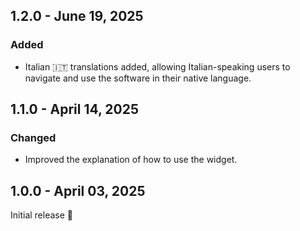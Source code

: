 ## 1.2.0 - June 19, 2025

### Added
- Italian 🇮🇹 translations added, allowing Italian-speaking users to navigate and use the software in their native language.

## 1.1.0 - April 14, 2025

### Changed
- Improved the explanation of how to use the widget.

## 1.0.0 - April 03, 2025

Initial release 🚀


